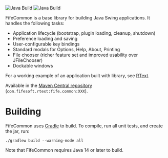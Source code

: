 ![Java Build](https://github.com/bobbylight/FifeCommon/actions/workflows/gradle.yml/badge.svg)
![Java Build](https://github.com/bobbylight/FifeCommon/actions/workflows/codeql-analysis.yml/badge.svg)

FifeCommon is a base library for building Java Swing applications.  It handles the following tasks:

* Application lifecycle (bootstrap, plugin loading, cleanup, shutdown)
* Preference loading and saving
* User-configurable key bindings
* Standard modals for Options, Help, About, Printing
* File chooser (richer feature set and improved usability over JFileChooser)
* Dockable windows

For a working example of an application built with library, see
[RText](https://github.com/bobbylight/RText).

Available in the [Maven Central repository](http://search.maven.org/#artifactdetails%7Ccom.fifesoft.rtext%7Cfife.common%7C3.0.1%7Cjar) (`com.fifesoft.rtext:fife.common:XXX`).

# Building

FifeCommon uses [Gradle](http://gradle.org/) to build.  To compile, run
all unit tests, and create the jar, run:

    ./gradlew build --warning-mode all

Note that FifeCommon requires Java 14 or later to build.
